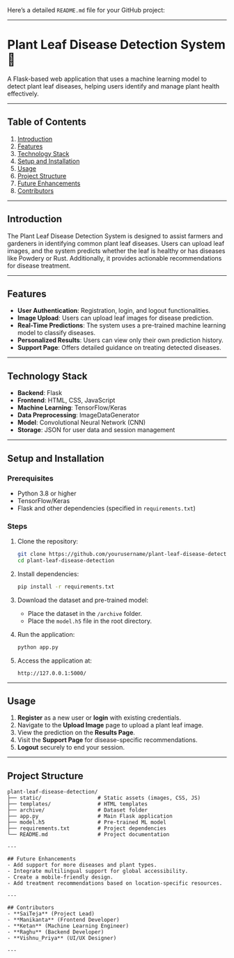 Here’s a detailed `README.md` file for your GitHub project:

---

# Plant Leaf Disease Detection System 🌱

A Flask-based web application that uses a machine learning model to detect plant leaf diseases, helping users identify and manage plant health effectively.

---

## Table of Contents
1. [Introduction](#introduction)
2. [Features](#features)
3. [Technology Stack](#technology-stack)
4. [Setup and Installation](#setup-and-installation)
5. [Usage](#usage)
6. [Project Structure](#project-structure)
7. [Future Enhancements](#future-enhancements)
8. [Contributors](#contributors)

---

## Introduction
The Plant Leaf Disease Detection System is designed to assist farmers and gardeners in identifying common plant leaf diseases. Users can upload leaf images, and the system predicts whether the leaf is healthy or has diseases like Powdery or Rust. Additionally, it provides actionable recommendations for disease treatment.

---

## Features
- **User Authentication**: Registration, login, and logout functionalities.
- **Image Upload**: Users can upload leaf images for disease prediction.
- **Real-Time Predictions**: The system uses a pre-trained machine learning model to classify diseases.
- **Personalized Results**: Users can view only their own prediction history.
- **Support Page**: Offers detailed guidance on treating detected diseases.

---

## Technology Stack
- **Backend**: Flask
- **Frontend**: HTML, CSS, JavaScript
- **Machine Learning**: TensorFlow/Keras
- **Data Preprocessing**: ImageDataGenerator
- **Model**: Convolutional Neural Network (CNN)
- **Storage**: JSON for user data and session management

---

## Setup and Installation

### Prerequisites
- Python 3.8 or higher
- TensorFlow/Keras
- Flask and other dependencies (specified in `requirements.txt`)

### Steps
1. Clone the repository:
   ```bash
   git clone https://github.com/yourusername/plant-leaf-disease-detection.git
   cd plant-leaf-disease-detection
   ```

2. Install dependencies:
   ```bash
   pip install -r requirements.txt
   ```

3. Download the dataset and pre-trained model:
   - Place the dataset in the `/archive` folder.
   - Place the `model.h5` file in the root directory.

4. Run the application:
   ```bash
   python app.py
   ```

5. Access the application at:
   ```
   http://127.0.0.1:5000/
   ```

---

## Usage
1. **Register** as a new user or **login** with existing credentials.
2. Navigate to the **Upload Image** page to upload a plant leaf image.
3. View the prediction on the **Results Page**.
4. Visit the **Support Page** for disease-specific recommendations.
5. **Logout** securely to end your session.

---

## Project Structure
```
plant-leaf-disease-detection/
├── static/                  # Static assets (images, CSS, JS)
├── templates/               # HTML templates
├── archive/                 # Dataset folder
├── app.py                   # Main Flask application
├── model.h5                 # Pre-trained ML model
├── requirements.txt         # Project dependencies
└── README.md                # Project documentation

---

## Future Enhancements
- Add support for more diseases and plant types.
- Integrate multilingual support for global accessibility.
- Create a mobile-friendly design.
- Add treatment recommendations based on location-specific resources.

---

## Contributors
- **SaiTeja** (Project Lead)
- **Manikanta** (Frontend Developer)
- **Ketan** (Machine Learning Engineer)
- **Raghu** (Backend Developer)
- **Vishnu_Priya** (UI/UX Designer)

---
